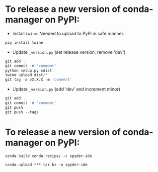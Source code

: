 # To release a new version of **conda-manager** on PyPI:

* Install `twine`. Needed to  upload to PyPi in safe manner.

```python
pip install twine
```

* Update `_version.py` (set release version, remove 'dev')

```python
git add .
git commit -m 'comment'
python setup.py sdist
twine upload dist/*
git tag -a vX.X.X -m 'comment'
```

* Update `_version.py` (add 'dev' and increment minor)

```python
git add .
git commit -m 'comment'
git push
git push --tags
```
# To release a new version of **conda-manager** on PyPI:

`conda build conda.recipe/ -c spyder-ide`

`conda upload ***.tar.bz -u spyder-ide`
